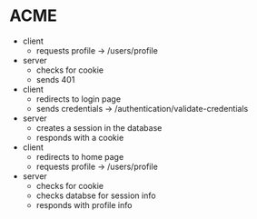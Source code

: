 # ACME

- client
    * requests profile -> /users/profile
- server
    * checks for cookie
    * sends 401
- client 
    * redirects to login page
    * sends credentials -> /authentication/validate-credentials
- server 
    * creates a session in the database
    * responds with a cookie
- client
    * redirects to home page
    * requests profile -> /users/profile
- server
    * checks for cookie
    * checks databse for session info
    * responds with profile info
